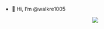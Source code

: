 - 👋 Hi, I’m @walkre1005

<p align="center">
  <img src="https://capsule-render.vercel.app/api?type=waving&color=gradient&height=65&section=footer"/>
</p>
